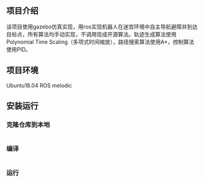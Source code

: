 ## 项目介绍
该项目使用gazebo仿真实现，用ros实现机器人在迷宫环境中自主导航避障并到达目标点，所有算法均手动实现，不调用现成开源算法。轨迹生成算法使用Polynomial Time Scaling（多项式时间缩放），路径搜索算法使用A*，控制算法使用PID。

## 项目环境
Ubuntu18.04 ROS melodic

## 安装运行

### 克隆仓库到本地
```

```

### 编译
```

```

### 运行
```

```

